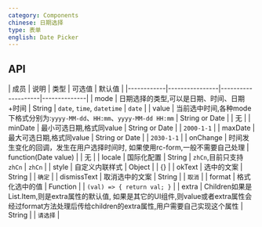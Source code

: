 ```yaml
---
category: Components
chinese: 日期选择
type: 表单
english: Date Picker
---
```




## API

| 成员        | 说明           | 类型        |  可选值       | 默认值       |
|------------|----------------|--------------------|--------------|
| mode  | 日期选择的类型,可以是日期、时间、日期+时间 | String | `date`, `time`, `datetime`  | `date`  |
| value | 当前选中时间,各种mode下格式分别为:`yyyy-MM-dd`、`HH:mm`、`yyyy-MM-dd HH:mm` | String or Date |   |  无  |
| minDate   | 最小可选日期,格式同value | String or Date |   |  `2000-1-1`  |
| maxDate   | 最大可选日期,格式同value | String or Date |   |  `2030-1-1`  |
| onChange   | 时间发生变化的回调，发生在用户选择时间时, 如果使用rc-form,一般不需要自己处理 | function(Date value) |   |  无  |
| locale   | 国际化配置	 | String | `zhCn`,目前只支持`zhCn`  |  `zhCn` |
| style   | 自定义内联样式 | Object |   |  {}  |
| okText   | 选中的文案 | String |   |  `确定`  |
| dismissText  | 取消选中的文案 | String |   |  `取消`  |
| format   | 格式化选中的值 | Function |   | `(val) => { return val; }`  |
| extra   | Children如果是List.Item,则是extra属性的默认值, 如果是其它的UI组件,则value或者extra属性会经过format方法处理后传给children的extra属性,用户需要自己实现这个属性 | String |   |  `请选择`  |
